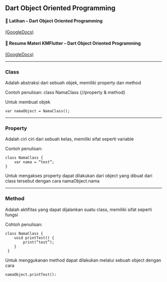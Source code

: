 ## Dart Object Oriented Programming

#### 📝 Latihan – Dart Object Oriented Programming

[(GoogleDocs)](https://docs.google.com/document/d/1itLwOw0h2CjO_XWiBjUrFINL5ywBSNw3/edit?usp=sharing&ouid=117292295682396853576&rtpof=true&sd=true) <br> 

#### 📝 Resume Materi KMFlutter – Dart Object Oriented Programming

[(GoogleDocs)](https://docs.google.com/document/d/1_3sMbRmTvdz6cpZlk5HuZtC5ge1pU8vA/edit?usp=sharing&ouid=117292295682396853576&rtpof=true&sd=true) <br>

---
### Class
Adalah abstraksi dari sebuah objek, memiliki property dan method

Contoh penulisan:
class NamaClass {//property & method}

Untuk membuat objek
```
var namaObject = NamaClass();
```
---
### Property
Adalah ciri ciri dari sebuah kelas, memiliki sifat seperti variable

Contoh penulisan:
```
class NamaClass {
	var nama = “test”;
}
```

Untuk mengakses property dapat dilakukan dari object yang dibuat dari class tersebut dengan cara namaObject.nama

---
### Method
Adalah aktifitas yang dapat dijalankan suatu class, memiliki sifat seperti fungsi

Cohtoh penulisan:
```
class NamaClass {
	void printTest() {
		print(“test”);
	}
 }
 ```

Untuk menggukanan method dapat dilakukan melalui sebuah object dengan cara

```
namaObject.printTest():
```

